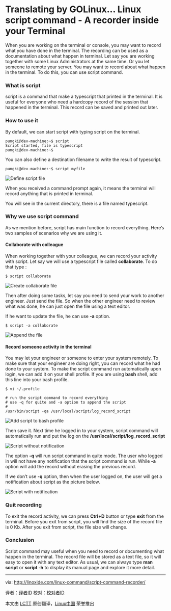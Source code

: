 Translating by GOLinux...
Linux script command - A recorder inside your Terminal
================================================================================
When you are working on the terminal or console, you may want to record what you have done in the terminal. The recording can be used as a documentation about what happen in terminal. Let say you are working together with some Linux Administrators at the same time. Or you let someone to remote your server. You may want to record about what happen in the terminal. To do this, you can use script command.

### What is script ###

script is a command that make a typescript that printed in the terminal. It is useful for everyone who need a hardcopy record of the session that happened in the terminal. This record can be saved and printed out later.

### How to use it ###

By default, we can start script with typing script on the terminal.

    pungki@dev-machine:~$ script
    Script started, file is typescript
    pungki@dev-machine:~$

You can also define a destination filename to write the result of typescript.

    pungki@dev-machine:~$ script myfile

![Define script file](http://linoxide.com/wp-content/uploads/2014/03/start_script.png)

When you received a command prompt again, it means the terminal will record anything that is printed in terminal.

You will see in the current directory, there is a file named typescript.

### Why we use script command ###

As we mention before, script has main function to record everything. Here’s two samples of scenarios why we are using it.

#### Collaborate with colleague ####

When working together with your colleague, we can record your activity with script.
Let say we will use a typescript file called **collaborate**. To do that type :

    $ script collaborate

![Create collaborate file](http://linoxide.com/wp-content/uploads/2014/03/collaborate.png)

Then after doing some tasks, let say you need to send your work to another engineer. Just send the file. So when the other engineer need to review what was done, he can just open the file using a text editor.

If he want to update the file, he can use **-a** option.

    $ script -a collaborate

![Append the file](http://linoxide.com/wp-content/uploads/2014/03/collaborate_append.png)

#### Record someone activity in the terminal ####

You may let your engineer or someone to enter your system remotely. To make sure that your engineer are doing right, you can record what he had done to your system. To make the script command run automatically upon login, we can add it on your shell profile. If you are using **bash** shell, add this line into your bash profile.

    $ vi ~/.profile

    # run the script command to record everything
    # use -q for quite and -a option to append the script
    #
    /usr/bin/script -qa /usr/local/script/log_record_script

![Add script to bash profile](http://linoxide.com/wp-content/uploads/2014/03/script_login.png)

Then save it. Next time he logged in to your system, script command will automatically run and put the log on the **/usr/local/script/log_record_script**

![Script without notification](http://linoxide.com/wp-content/uploads/2014/03/remote_script_quite.png)

The option **-q** will run script command in quite mode. The user who logged in will not have any notification that the script command is run. While **-a** option will add the record without erasing the previous record.

If we don’t use **-q** option, then when the user logged on, the user will get a notification about script as the picture below.

![Script with notification](http://linoxide.com/wp-content/uploads/2014/03/remote_script.png)

### Quit recording ###

To exit the record activity, we can press **Ctrl+D** button or type **exit** from the terminal. Before you exit from script, you will find the size of the record file is 0 Kb. After you exit from script, the file size will change.

### Conclusion ###

Script command may useful when you need to record or documenting what happen in the terminal. The record file will be stored as a text file, so it will easy to open it with any text editor. As usual, we can always type **man script** or **script -h** to display its manual page and explore it more detail.

--------------------------------------------------------------------------------

via: http://linoxide.com/linux-command/script-command-recorder/

译者：[译者ID](https://github.com/译者ID) 校对：[校对者ID](https://github.com/校对者ID)

本文由 [LCTT](https://github.com/LCTT/TranslateProject) 原创翻译，[Linux中国](http://linux.cn/) 荣誉推出
